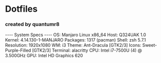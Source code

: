 # Dotfiles
### created by quantumr8

<p>
---- System Specs ----
OS: Manjaro Linux x86_64
Host: Q324UAK 1.0
Kernel: 4.14.130-1-MANJARO
Packages: 1317 (pacman)
Shell: zsh 5.7.1
Resolution: 1920x1080
WM: i3
Theme: Ant-Dracula [GTK2/3]
Icons: Sweet-Purple-Filled [GTK2/3]
Terminal: alacritty
CPU: Intel i7-7500U (4) @ 3.500GHz
GPU: Intel HD Graphics 620
</p>

